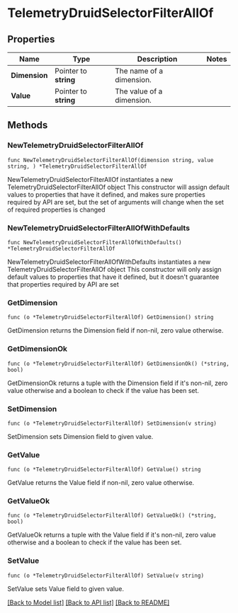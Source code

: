 # TelemetryDruidSelectorFilterAllOf

## Properties

Name | Type | Description | Notes
------------ | ------------- | ------------- | -------------
**Dimension** | Pointer to **string** | The name of a dimension. | 
**Value** | Pointer to **string** | The value of a dimension. | 

## Methods

### NewTelemetryDruidSelectorFilterAllOf

`func NewTelemetryDruidSelectorFilterAllOf(dimension string, value string, ) *TelemetryDruidSelectorFilterAllOf`

NewTelemetryDruidSelectorFilterAllOf instantiates a new TelemetryDruidSelectorFilterAllOf object
This constructor will assign default values to properties that have it defined,
and makes sure properties required by API are set, but the set of arguments
will change when the set of required properties is changed

### NewTelemetryDruidSelectorFilterAllOfWithDefaults

`func NewTelemetryDruidSelectorFilterAllOfWithDefaults() *TelemetryDruidSelectorFilterAllOf`

NewTelemetryDruidSelectorFilterAllOfWithDefaults instantiates a new TelemetryDruidSelectorFilterAllOf object
This constructor will only assign default values to properties that have it defined,
but it doesn't guarantee that properties required by API are set

### GetDimension

`func (o *TelemetryDruidSelectorFilterAllOf) GetDimension() string`

GetDimension returns the Dimension field if non-nil, zero value otherwise.

### GetDimensionOk

`func (o *TelemetryDruidSelectorFilterAllOf) GetDimensionOk() (*string, bool)`

GetDimensionOk returns a tuple with the Dimension field if it's non-nil, zero value otherwise
and a boolean to check if the value has been set.

### SetDimension

`func (o *TelemetryDruidSelectorFilterAllOf) SetDimension(v string)`

SetDimension sets Dimension field to given value.


### GetValue

`func (o *TelemetryDruidSelectorFilterAllOf) GetValue() string`

GetValue returns the Value field if non-nil, zero value otherwise.

### GetValueOk

`func (o *TelemetryDruidSelectorFilterAllOf) GetValueOk() (*string, bool)`

GetValueOk returns a tuple with the Value field if it's non-nil, zero value otherwise
and a boolean to check if the value has been set.

### SetValue

`func (o *TelemetryDruidSelectorFilterAllOf) SetValue(v string)`

SetValue sets Value field to given value.



[[Back to Model list]](../README.md#documentation-for-models) [[Back to API list]](../README.md#documentation-for-api-endpoints) [[Back to README]](../README.md)


